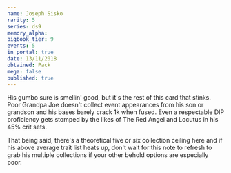 ```yaml
---
name: Joseph Sisko
rarity: 5
series: ds9
memory_alpha:
bigbook_tier: 9
events: 5
in_portal: true
date: 13/11/2018
obtained: Pack
mega: false
published: true
---
```


His gumbo sure is smellin' good, but it's the rest of this card that stinks. Poor Grandpa Joe doesn't collect event appearances from his son or grandson and his bases barely crack 1k when fused. Even a respectable DIP proficiency gets stomped by the likes of The Red Angel and Locutus in his 45% crit sets.

That being said, there's a theoretical five or six collection ceiling here and if his above average trait list heats up, don't wait for this note to refresh to grab his multiple collections if your other behold options are especially poor.
